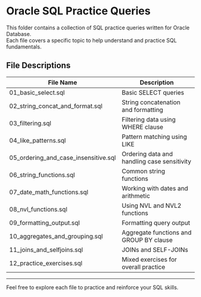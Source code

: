 # Oracle SQL Practice Queries

This folder contains a collection of SQL practice queries written for Oracle Database.  
Each file covers a specific topic to help understand and practice SQL fundamentals.

## File Descriptions

| File Name                         | Description                                 |
|----------------------------------|---------------------------------------------|
| 01_basic_select.sql              | Basic SELECT queries                        |
| 02_string_concat_and_format.sql | String concatenation and formatting         |
| 03_filtering.sql                 | Filtering data using WHERE clause           |
| 04_like_patterns.sql             | Pattern matching using LIKE                 |
| 05_ordering_and_case_insensitive.sql | Ordering data and handling case sensitivity |
| 06_string_functions.sql          | Common string functions                     |
| 07_date_math_functions.sql       | Working with dates and arithmetic           |
| 08_nvl_functions.sql             | Using NVL and NVL2 functions                |
| 09_formatting_output.sql         | Formatting query output                     |
| 10_aggregates_and_grouping.sql   | Aggregate functions and GROUP BY clause     |
| 11_joins_and_selfjoins.sql       | JOINs and SELF-JOINs                        |
| 12_practice_exercises.sql        | Mixed exercises for overall practice        |

---

Feel free to explore each file to practice and reinforce your SQL skills.
